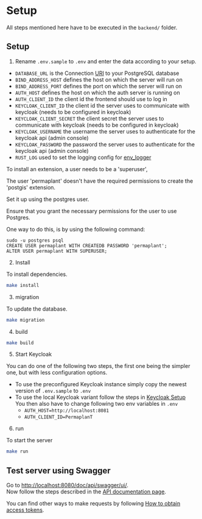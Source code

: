 # Setup

All steps mentioned here have to be executed in the `backend/` folder.

## Setup

1. Rename `.env.sample` to `.env` and enter the data according to your setup.

- `DATABASE_URL` is the Connection [URI](https://www.postgresql.org/docs/current/libpq-connect.html#LIBPQ-CONNSTRING) to your PostgreSQL database
- `BIND_ADDRESS_HOST` defines the host on which the server will run on
- `BIND_ADDRESS_PORT` defines the port on which the server will run on
- `AUTH_HOST` defines the host on which the auth server is running on
- `AUTH_CLIENT_ID` the client id the frontend should use to log in
- `KEYCLOAK_CLIENT_ID` the client id the server uses to communicate with keycloak (needs to be configured in keycloak)
- `KEYCLOAK_CLIENT_SECRET` the client secret the server uses to communicate with keycloak (needs to be configured in keycloak)
- `KEYCLOAK_USERNAME` the username the server uses to authenticate for the keycloak api (admin console)
- `KEYCLOAK_PASSWORD` the password the server uses to authenticate for the keycloak api (admin console)
- `RUST_LOG` used to set the logging config for [env_logger](https://docs.rs/env_logger/latest/env_logger/)

To install an extension, a user needs to be a 'superuser',

The user 'permaplant' doesn't have the required permissions to create the 'postgis' extension.

Set it up using the postgres user.

Ensure that you grant the necessary permissions for the user to use Postgres.

One way to do this, is by using the following command:

```shell
sudo -u postgres psql
CREATE USER permaplant WITH CREATEDB PASSWORD 'permaplant';
ALTER USER permaplant WITH SUPERUSER;
```

2. Install

To install dependencies.

```sh
make install
```

3. migration

To update the database.

```sh
make migration
```

4. build

```sh
make build
```

5. Start Keycloak

You can do one of the following two steps, the first one being the simpler one, but with less configuration options.

- To use the preconfigured Keycloak instance simply copy the newest version of `.env.sample` to `.env`
- To use the local Keycloak variant follow the steps in [Keycloak Setup](../setups/keycloak/README.md)  
  You then also have to change following two env variables in `.env`
  - `AUTH_HOST=http://localhost:8081`
  - `AUTH_CLIENT_ID=PermaplanT`

6. run

To start the server

```sh
make run
```

## Test server using Swagger

Go to <http://localhost:8080/doc/api/swagger/ui/>.  
Now follow the steps described in the [API documentation page](03api_documentation.md#executing-requests).

You can find other ways to make requests by following [How to obtain access tokens](./02obtain_access_tokens.md).
